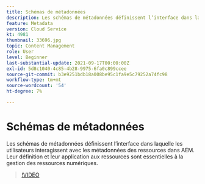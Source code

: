 ```yaml
---
title: Schémas de métadonnées
description: Les schémas de métadonnées définissent l’interface dans laquelle les utilisateurs interagissent avec les métadonnées des ressources dans AEM. Leur définition et leur application aux ressources sont essentielles à la gestion des ressources numériques.
feature: Metadata
version: Cloud Service
kt: 4981
thumbnail: 33696.jpg
topic: Content Management
role: User
level: Beginner
last-substantial-update: 2021-09-17T00:00:00Z
exl-id: 5d8c1040-4c85-4b28-9975-6fa0c899ccee
source-git-commit: b3e9251bdb18a008be95c1fa9e5c79252a74fc98
workflow-type: tm+mt
source-wordcount: '54'
ht-degree: 7%

---
```


# Schémas de métadonnées

Les schémas de métadonnées définissent l’interface dans laquelle les utilisateurs interagissent avec les métadonnées des ressources dans AEM. Leur définition et leur application aux ressources sont essentielles à la gestion des ressources numériques.

>[!VIDEO](https://video.tv.adobe.com/v/33696?quality=12&learn=on)
